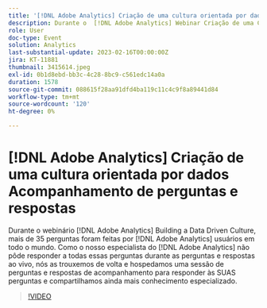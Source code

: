 ```yaml
---
title: '[!DNL Adobe Analytics] Criação de uma cultura orientada por dados Acompanhamento de perguntas e respostas'
description: Durante o  [!DNL Adobe Analytics] Webinar Criação de uma Cultura Orientada por Dados, mais de 35 perguntas foram feitas por [!DNL Adobe Analytics] usuários em todo o mundo. Como nosso [!DNL Adobe Analytics] Especialista não pôde responder todas essas perguntas durante as perguntas e respostas ao vivo, nós as trouxemos de volta e hospedamos uma sessão de perguntas e respostas de acompanhamento para responder SUAS perguntas e compartilhamos ainda mais conhecimento especializado.
role: User
doc-type: Event
solution: Analytics
last-substantial-update: 2023-02-16T00:00:00Z
jira: KT-11881
thumbnail: 3415614.jpeg
exl-id: 0b1d8ebd-bb3c-4c28-8bc9-c561edc14a0a
duration: 1578
source-git-commit: 088615f28aa91dfd4ba119c11c4c9f8a89441d84
workflow-type: tm+mt
source-wordcount: '120'
ht-degree: 0%

---
```


# [!DNL Adobe Analytics] Criação de uma cultura orientada por dados Acompanhamento de perguntas e respostas

Durante o webinário [!DNL Adobe Analytics] Building a Data Driven Culture, mais de 35 perguntas foram feitas por [!DNL Adobe Analytics] usuários em todo o mundo. Como o nosso especialista do [!DNL Adobe Analytics] não pôde responder a todas essas perguntas durante as perguntas e respostas ao vivo, nós as trouxemos de volta e hospedamos uma sessão de perguntas e respostas de acompanhamento para responder às SUAS perguntas e compartilhamos ainda mais conhecimento especializado.

>[!VIDEO](https://video.tv.adobe.com/v/3415614/?quality=12&learn=on)
